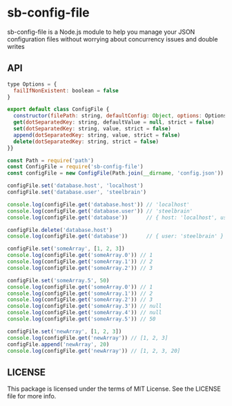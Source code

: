 sb-config-file
=========

sb-config-file is a Node.js module to help you manage your JSON configuration files without worrying about concurrency issues and double writes

## API

```js
type Options = {
  failIfNonExistent: boolean = false
}

export default class ConfigFile {
  constructor(filePath: string, defaultConfig: Object, options: Options)
  get(dotSeparatedKey: string, defaultValue = null, strict = false)
  set(dotSeparatedKey: string, value, strict = false)
  append(dotSeparatedKey: string, value, strict = false)
  delete(dotSeparatedKey: string, strict = false)
}}
```

```js
const Path = require('path')
const ConfigFile = require('sb-config-file')
const configFile = new ConfigFile(Path.join(__dirname, 'config.json'))

configFile.set('database.host', 'localhost')
configFile.set('database.user', 'steelbrain')

console.log(configFile.get('database.host')) // 'localhost'
console.log(configFile.get('database.user')) // 'steelbrain'
console.log(configFile.get('database'))      // { host: 'localhost', user: 'steelbrain' }

configFile.delete('database.host')
console.log(configFile.get('database'))      // { user: 'steelbrain' }

configFile.set('someArray', [1, 2, 3])
console.log(configFile.get('someArray.0')) // 1
console.log(configFile.get('someArray.1')) // 2
console.log(configFile.get('someArray.2')) // 3

configFile.set('someArray.5', 50)
console.log(configFile.get('someArray.0')) // 1
console.log(configFile.get('someArray.1')) // 2
console.log(configFile.get('someArray.2')) // 3
console.log(configFile.get('someArray.3')) // null
console.log(configFile.get('someArray.4')) // null
console.log(configFile.get('someArray.5')) // 50

configFile.set('newArray', [1, 2, 3])
console.log(configFile.get('newArray')) // [1, 2, 3]
configFile.append('newArray', 20)
console.log(configFile.get('newArray')) // [1, 2, 3, 20]
```

## LICENSE

This package is licensed under the terms of MIT License. See the LICENSE file for more info.
